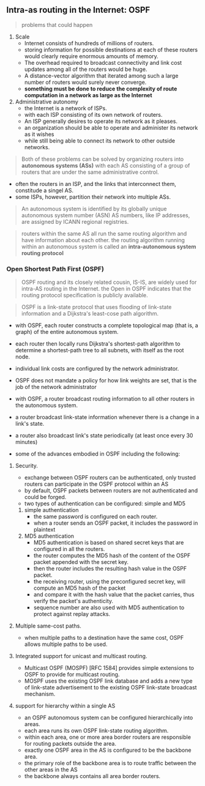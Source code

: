 ## Intra-as routing in the Internet: OSPF

> problems that could happen
1. Scale
   - Internet consists of hundreds of millions of routers.
   - storing information for possible destinations at each of these routers would clearly require enormous amounts of memory.
   - The overhead required to broadcast connectivity and link cost updates among all of the routers would be huge.
   - A distance-vector algorithm that iterated among such a large number of routers would surely never converge.
   - **something must be done to reduce the complexity of route computation in a network as large as the Internet**
2. Administrative autonomy
   - the Internet is a network of ISPs.
   - with each ISP consisting of its own network of routers.
   - An ISP generally desires to operate its network as it pleases.
   - an organization should be able to operate and administer its network as it wishes
   - while still being able to connect its network to other outside networks.

> Both of these problems can be solved by organizing routers into **autonomous systems (ASs)**
> with each AS consisting of a group of routers that are under the same administrative control.

- often the routers in an ISP, and the links that interconnect them, constitude a singel AS.
- some ISPs, however, partition their network into multiple ASs.

> An autonomous system is identified by its globally unique autonomous system number (ASN)
> AS numbers, like IP addresses, are assigned by ICANN regional registries.

> routers within the same AS all run the same routing algorithm and have information about each other.
> the routing algorithm running within an autonomous system is called an **intra-autonomous system routing protocol**

### Open Shortest Path First (OSPF)

> OSPF routing and its closely related cousin, IS-IS, are widely used for intra-AS routing in the Internet.
> the Open in OSPF indicates that the routing protocol specification is publicly available.

> OSPF is a link-state protocol that uses flooding of link-state information and a Dijkstra's least-cose path algorithm.

- with OSPF, each router constructs a complete topological map (that is, a graph) of the entire autonomous system.
- each router then locally runs Dijkstra's shortest-path algorithm to determine a shortest-path tree to all subnets, with itself as the root node.

- individual link costs are configured by the network administrator.
- OSPF does not mandate a policy for how link weights are set, that is the job of the network administrator

- with OSPF, a router broadcast routing information to all other routers in the autonomous system.
- a router broadcast link-state information whenever there is a change in a link's state.
- a router also broadcast link's state periodically (at least once every 30 minutes)

- some of the advances embodied in OSPF including the following:
1. Security.
     - exchange between OSPF routers can be authenticated, only trusted routers can participate in the OSPF protocol within an AS
     - by default, OSPF packets between routers are not authenticated and could be forged.
     - two types of authentication can be configured: simple and MD5
     1. simple authentication
        - the same password is configured on each router.
        - when a router sends an OSPF packet, it includes the password in plaintext
     2. MD5 authentication
        - MD5 authentication is based on shared secret keys that are configured in all the routers.
        - the router computes the MD5 hash of the content of the OSPF packet appended with the secret key.
        - then the router includes the resulting hash value in the OSPF packet.
        - the receiving router, using the preconfigured secret key, will compute an MD5 hash of the packet 
        - and compare it with the hash value that the packet carries, thus verify the packet's authenticity.
        - sequence number are also used with MD5 authentication to protect against replay attacks.
2. Multiple same-cost paths.
   - when multiple paths to a destination have the same cost, OSPF allows multiple paths to be used.

3. Integrated support for unicast and multicast routing.
   - Multicast OSPF (MOSPF) [RFC 1584] provides simple extensions to OSPF to provide for multicast routing.
   - MOSPF uses the existing OSPF link database and adds a new type of link-state advertisement to the existing OSPF link-state broadcast mechanism.

4. support for hierarchy within a single AS
   - an OSPF autonomous system can be configured hierarchically into areas.
   - each area runs its own OSPF link-state routing algorithm.
   - within each area, one or more area border routers are responsible for routing packets outside the area.
   - exactly one OSPF area in the AS is configured to be the backbone area.
   - the primary role of the backbone area is to route traffic between the other areas in the AS
   - the backbone always contains all area border routers.
